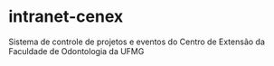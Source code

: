 # intranet-cenex
Sistema de controle de projetos e eventos do Centro de Extensão da Faculdade de Odontologia da UFMG
